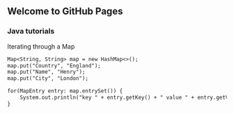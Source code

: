 ## Welcome to GitHub Pages
<!--
You can use the [editor on GitHub](https://github.com/siddrameshwar/blog/edit/master/README.md) to maintain and preview the content for your website in Markdown files.

Whenever you commit to this repository, GitHub Pages will run [Jekyll](https://jekyllrb.com/) to rebuild the pages in your site, from the content in your Markdown files.
-->
### Java tutorials

Iterating through a Map
```markdown
Map<String, String> map = new HashMap<>();
map.put("Country", "England");
map.put("Name", "Henry");
map.put("City", "London");

for(MapEntry entry: map.entrySet()) {
    System.out.println("key " + entry.getKey() + " value " + entry.getValue());
}

```
<!--
### Markdown

Markdown is a lightweight and easy-to-use syntax for styling your writing. It includes conventions for

```markdown
Syntax highlighted code block

# Header 1
## Header 2
### Header 3

[comment]: <> (Bulleted)
- List

1. Numbered
2. List
**BOLD
**Bold** and _Italic_ and `Code` text

[Link](url) and ![Image](src)
```

For more details see [GitHub Flavored Markdown](https://guides.github.com/features/mastering-markdown/).

### Jekyll Themes

Your Pages site will use the layout and styles from the Jekyll theme you have selected in your [repository settings](https://github.com/siddrameshwar/blog/settings). The name of this theme is saved in the Jekyll `_config.yml` configuration file.

### Support or Contact

Having trouble with Pages? Check out our [documentation](https://help.github.com/categories/github-pages-basics/) or [contact support](https://github.com/contact) and we’ll help you sort it out.

 -->
